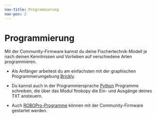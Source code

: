 ```yaml
---
nav-title: Programmierung
nav-pos: 2
---
```


# Programmierung    

Mit der Community-Firmware kannst du deine Fischertechnik-Modell je nach deinen Kenntnissen und Vorlieben auf verschiedene Arten programmieren.

* Als Anfänger arbeitest du am einfachsten mit der graphischen Programmierumgebung [Brickly](brickly).

* Du kannst auch in der Programmiersprache  [Python](python) Programme schreiben, die über das Modul ftrobopy die Ein- und Ausgänge deines TXT ansteuern.

* Auch [ROBOPro-Programme](robopro.md) können mit der Community-Firmware gestartet werden.
